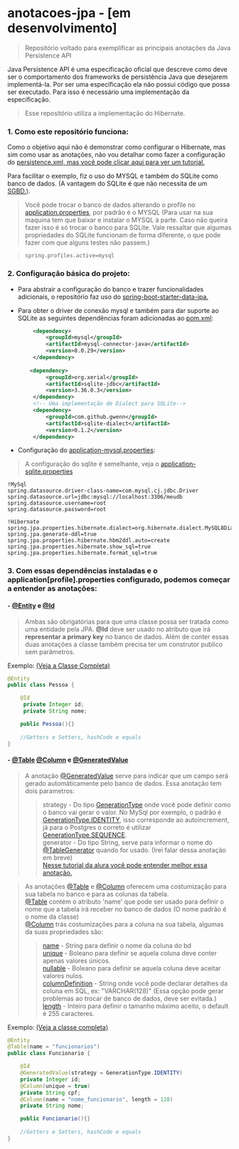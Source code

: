 # anotacoes-jpa - [em desenvolvimento]

> Repositório voltado para exemplificar as principais anotações da Java Persistence API

Java Persistence API é uma especificação oficial que descreve como deve ser o comportamento dos frameworks de persistência Java que desejarem implementá-la. Por ser uma especificação ela não possui código que possa ser executado. Para isso é necessário uma implementação da especificação.

> Esse repositório utiliza a implementação do Hibernate.

### 1. Como este repositório funciona:

Como o objetivo aqui não é demonstrar como configurar o Hibernate, mas sim como usar as anotações, não vou detalhar como fazer a configuração do [persistence.xml, mas você pode clicar aqui para ver um tutorial.](https://thorben-janssen.com/jpa-persistence-xml/)

Para facilitar o exemplo, fiz o uso do MYSQL e também do SQLite como banco de dados. (A vantagem do SQLite é que não necessita de um [SGBD.](https://pt.wikipedia.org/wiki/Sistema_de_gerenciamento_de_banco_de_dados)).
> Você pode trocar o banco de dados alterando o profile no [application.properties](https://github.com/danielferraz-git/anotacoes-jpa/blob/master/src/main/resources/application.properties), por padrão é o MYSQL (Para usar na sua maquina tem que baixar e instalar o MYSQL à parte. Caso não queira fazer isso é só trocar o banco para SQLite. Vale ressaltar que algumas propriedades do SQLite funcionam de forma diferente, o que pode fazer com que alguns testes não passem.)

> ```properties
> spring.profiles.active=mysql
> ```

### 2. Configuração básica do projeto:

- Para abstrair a configuração do banco e trazer funcionalidades adicionais, o repositório faz uso do [spring-boot-starter-data-jpa.](https://spring.io/guides/gs/accessing-data-jpa/) 

- Para obter o driver de conexão mysql e também para dar suporte ao SQLite as seguintes dependências foram adicionadas ao [pom.xml](https://github.com/danielferraz-git/anotacoes-jpa/blob/master/pom.xml):

```xml
        <dependency>
            <groupId>mysql</groupId>
            <artifactId>mysql-connector-java</artifactId>
            <version>8.0.29</version>
        </dependency>
       
       <dependency>
            <groupId>org.xerial</groupId>
            <artifactId>sqlite-jdbc</artifactId>
            <version>3.36.0.3</version>
        </dependency>
        <!-- Uma implementação de Dialect para SQLite-->
        <dependency>
            <groupId>com.github.gwenn</groupId>
            <artifactId>sqlite-dialect</artifactId>
            <version>0.1.2</version>
        </dependency>
```

- Configuração do [application-mysql.properties](https://github.com/danielferraz-git/anotacoes-jpa/blob/master/src/main/resources/application-mysql.properties):
> A configuração do sqlite é semelhante, veja o [application-sqlite.properties](https://github.com/danielferraz-git/anotacoes-jpa/blob/master/src/main/resources/application-sqlite.properties)

```properties
!MySql
spring.datasource.driver-class-name=com.mysql.cj.jdbc.Driver
spring.datasource.url=jdbc:mysql://localhost:3306/meudb
spring.datasource.username=root
spring.datasource.password=root

!Hibernate
spring.jpa.properties.hibernate.dialect=org.hibernate.dialect.MySQL8Dialect
spring.jpa.generate-ddl=true
spring.jpa.properties.hibernate.hbm2ddl.auto=create
spring.jpa.properties.hibernate.show_sql=true
spring.jpa.properties.hibernate.format_sql=true
```

### 3. Com essas dependências instaladas e o application[profile].properties configurado, podemos começar a entender as anotações:

#### - [@Entity](https://docs.oracle.com/javaee/7/api/javax/persistence/Entity.html) e [@Id](https://docs.oracle.com/javaee/7/api/javax/persistence/Id.html)

> Ambas são obrigatórias para que uma classe possa ser tratada como uma entidade pela JPA.
> **@Id** deve ser usado no atributo que irá **representar a primary key** no banco de dados.
> Além de conter essas duas anotações a classe também precisa ter um construtor publico sem parâmetros.

Exemplo: [(Veja a Classe Completa)](https://github.com/danielferraz-git/anotacoes-jpa/blob/master/src/main/java/com/ferraz/anotacoesjpa/essencial/model/Pessoa.java)
```java
@Entity
public class Pessoa {

    @Id
     private Integer id;
     private String nome;

    public Pessoa(){}
    
    //Getters e Setters, hashCode e equals
}
```
#### - [@Table](https://docs.oracle.com/javaee/7/api/javax/persistence/Table.html) [@Column](https://docs.oracle.com/javaee/7/api/javax/persistence/Column.html) e [@GeneratedValue](https://docs.oracle.com/javaee/7/api/javax/persistence/GeneratedValue.html)

> A anotação [@GeneratedValue](https://docs.oracle.com/javaee/7/api/javax/persistence/GeneratedValue.html) serve para indicar que um campo será gerado automáticamente pelo banco de dados.
> Essa anotação tem dois parametros:
>> strategy  - Do tipo [GenerationType](https://docs.oracle.com/javaee/7/api/javax/persistence/GenerationType.html) onde você pode definir como o banco vai gerar o valor. No MySql por exemplo, o padrão é [GenerationType.IDENTITY](https://docs.oracle.com/javaee/7/api/javax/persistence/GenerationType.html#IDENTITY), isso corresponde ao autoincrement, já para o Postgres o correto é utilizar [GenerationType.SEQUENCE](https://docs.oracle.com/javaee/7/api/javax/persistence/GenerationType.html#SEQUENCE).  
>> generator - Do tipo String, serve para informar o nome do [@TableGenerator](https://docs.oracle.com/javaee/7/api/javax/persistence/TableGenerator.html) quando for usado. (Irei falar dessa anotação em breve)  
> [Nesse tutorial da alura você pode entender melhor essa anotação.](https://www.alura.com.br/artigos/entendendo-a-geracao-de-chaves-com-jpa)  

> As anotações [@Table](https://docs.oracle.com/javaee/7/api/javax/persistence/Table.html) e [@Column](https://docs.oracle.com/javaee/7/api/javax/persistence/Column.html) oferecem uma costumização para sua tabela no banco e para as colunas da tabela.  
> [@Table](https://docs.oracle.com/javaee/7/api/javax/persistence/Table.html) contém o atributo 'name' que pode ser usado para definir o nome que a tabela irá receber no banco de dados (O nome padrão é o nome da classe)  
> [@Column](https://docs.oracle.com/javaee/7/api/javax/persistence/Column.html) trás costumizações para a coluna na sua tabela, algumas da suas propriedades são:  
>> [name](https://docs.oracle.com/javaee/7/api/javax/persistence/Column.html#name--) - String para definir o nome da coluna do bd  
>> [unique](https://docs.oracle.com/javaee/7/api/javax/persistence/Column.html#unique--) - Boleano para definir se aquela coluna deve conter apenas valores únicos.  
>> [nullable](https://docs.oracle.com/javaee/7/api/javax/persistence/Column.html#nullable--) - Boleano para definir se aquela coluna deve aceitar valores nulos.  
>> [columnDefinition](https://docs.oracle.com/javaee/7/api/javax/persistence/Column.html#columnDefinition--) - String onde você pode declarar detalhes da coluna em SQL, ex: "VARCHAR(128)" (Essa opção pode gerar problemas ao trocar de banco de dados, deve ser evitada.)  
>> [length](https://docs.oracle.com/javaee/7/api/javax/persistence/Column.html#length--) - Inteiro para definir o tamanho máximo aceito, o default é 255 caracteres.

Exemplo: [(Veja a classe completa)](https://github.com/danielferraz-git/anotacoes-jpa/blob/master/src/main/java/com/ferraz/anotacoesjpa/essencial/model/Funcionario.java)

```java
@Entity
@Table(name = "funcionarios")
public class Funcionario {

    @Id
    @GeneratedValue(strategy = GenerationType.IDENTITY)
    private Integer id;
    @Column(unique = true)
    private String cpf;
    @Column(name = "nome_funcionario", length = 128)
    private String nome;

    public Funcionario(){}
    
    //Getters e Setters, hashCode e equals
}
```
